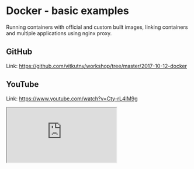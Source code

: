 # Docker - basic examples

Running containers with official and custom built images, linking containers and multiple applications using nginx proxy.

## GitHub

Link: https://github.com/vitkutny/workshop/tree/master/2017-10-12-docker

## YouTube

Link: https://www.youtube.com/watch?v=Cty-rL4lM9g

<p class="embed-responsive embed-responsive-16by9">
	<iframe src="https://www.youtube.com/embed/Cty-rL4lM9g" allowfullscreen></iframe>
</p>
